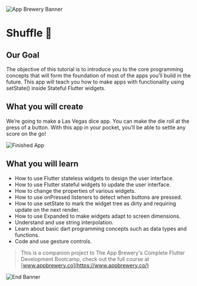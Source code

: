 ![App Brewery Banner](https://github.com/londonappbrewery/Images/blob/master/AppBreweryBanner.png)


# Shuffle 🎲

## Our Goal

The objective of this tutorial is to introduce you to the core programming concepts that will form the foundation of most of the apps you’ll build in the future. This app will teach you how to make apps with functionality using setState() inside Stateful Flutter widgets.


## What you will create

We’re going to make a Las Vegas dice app. You can make the die roll at the press of a button. With this app in your pocket, you’ll be able to settle any score on the go!

![Finished App](https://github.com/londonappbrewery/Images/blob/master/dicee-demo.gif)

## What you will learn

- How to use Flutter stateless widgets to design the user interface.
- How to use Flutter stateful widgets to update the user interface.
- How to change the properties of various widgets.
- How to use onPressed listeners to detect when buttons are pressed.
- How to use setState to mark the widget tree as dirty and requiring update on the next render.
- How to use Expanded to make widgets adapt to screen dimensions.
- Understand and use string interpolation.
- Learn about basic dart programming concepts such as data types and functions.
- Code and use gesture controls.

>This is a companion project to The App Brewery's Complete Flutter Development Bootcamp, check out the full course at [www.appbrewery.co](https://www.appbrewery.co/)

![End Banner](https://github.com/londonappbrewery/Images/blob/master/readme-end-banner.png)
